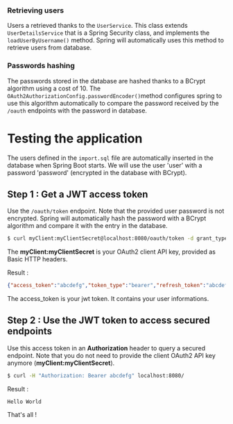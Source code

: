 ### Retrieving users

Users a retrieved thanks to the `UserService`. This class extends `UserDetailsService` that is a Spring Security class, and implements the `loadUserByUsername()` method. Spring will automatically uses this method to retrieve users from database.

### Passwords hashing

The passwords stored in the database are hashed thanks to a BCrypt algorithm using a cost of 10. The `OAuth2AuthorizationConfig.passwordEncoder()`method configures spring to use this algorithm automatically to compare the password received by the `/oauth` endpoints with the password in database.

# Testing the application

The users defined in the `import.sql` file are automatically inserted in the database when Spring Boot starts. We will use the user 'user' with a password 'password' (encrypted in the database with BCrypt).

## Step 1 : Get a JWT access token

Use the `/oauth/token` endpoint. Note that the provided user password is not encrypted. Spring will automatically hash the password with a BCrypt algorithm and compare it with the entry in the database.
```sh
$ curl myClient:myClientSecret@localhost:8080/oauth/token -d grant_type=password -d username=user -d password=password
```

The **myClient:myClientSecret** is your OAuth2 client API key, provided as Basic HTTP headers.

Result :
```json
{"access_token":"abcdefg","token_type":"bearer","refresh_token":"abcdefg","expires_in":43199,"scope":"openid","jti":"88821280-ac82-4066-af0c-e7a602f1bce6"}                                                                                          
```

The access_token is your jwt token. It contains your user informations.

## Step 2 : Use the JWT token to access secured endpoints

Use this access token in an **Authorization** header to query a secured endpoint. Note that you do not need to provide the client OAuth2 API key anymore (**myClient:myClientSecret**).
```sh
$ curl -H "Authorization: Bearer abcdefg" localhost:8080/
```

Result :
```
Hello World
```

That's all !
